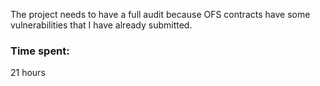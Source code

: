 The project needs to have a full audit because OFS contracts have some vulnerabilities that I have already submitted.



### Time spent:
21 hours